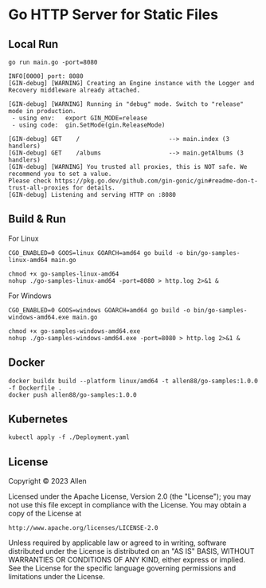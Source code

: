 # Go HTTP Server for Static Files

## Local Run

```shell
go run main.go -port=8080

INFO[0000] port: 8080                                   
[GIN-debug] [WARNING] Creating an Engine instance with the Logger and Recovery middleware already attached.

[GIN-debug] [WARNING] Running in "debug" mode. Switch to "release" mode in production.
 - using env:   export GIN_MODE=release
 - using code:  gin.SetMode(gin.ReleaseMode)

[GIN-debug] GET    /                         --> main.index (3 handlers)
[GIN-debug] GET    /albums                   --> main.getAlbums (3 handlers)
[GIN-debug] [WARNING] You trusted all proxies, this is NOT safe. We recommend you to set a value.
Please check https://pkg.go.dev/github.com/gin-gonic/gin#readme-don-t-trust-all-proxies for details.
[GIN-debug] Listening and serving HTTP on :8080
```

## Build & Run

For Linux

```shell
CGO_ENABLED=0 GOOS=linux GOARCH=amd64 go build -o bin/go-samples-linux-amd64 main.go

chmod +x go-samples-linux-amd64
nohup ./go-samples-linux-amd64 -port=8080 > http.log 2>&1 &
```

For Windows

```shell
CGO_ENABLED=0 GOOS=windows GOARCH=amd64 go build -o bin/go-samples-windows-amd64.exe main.go

chmod +x go-samples-windows-amd64.exe
nohup ./go-samples-windows-amd64.exe -port=8080 > http.log 2>&1 &
```

## Docker

```shell
docker buildx build --platform linux/amd64 -t allen88/go-samples:1.0.0 -f Dockerfile .
docker push allen88/go-samples:1.0.0
```

## Kubernetes

```shell
kubectl apply -f ./Deployment.yaml
```

## License

Copyright &copy; 2023 Allen

Licensed under the Apache License, Version 2.0 (the "License");
you may not use this file except in compliance with the License.
You may obtain a copy of the License at

    http://www.apache.org/licenses/LICENSE-2.0

Unless required by applicable law or agreed to in writing, software
distributed under the License is distributed on an "AS IS" BASIS,
WITHOUT WARRANTIES OR CONDITIONS OF ANY KIND, either express or implied.
See the License for the specific language governing permissions and
limitations under the License.
